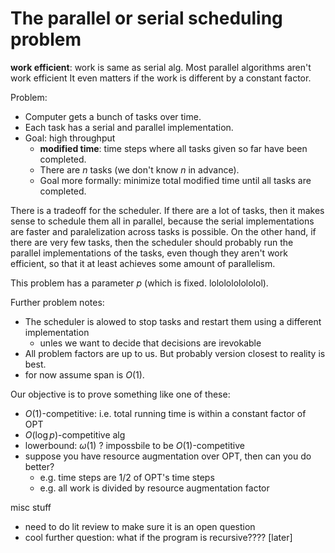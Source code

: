 # The parallel or serial scheduling problem

**work efficient**: work is same as serial alg.
Most parallel algorithms aren't work efficient
It even matters if the work is different by a constant factor.

Problem:

  - Computer gets a bunch of tasks over time. 
  - Each task has a serial and parallel implementation. 
  - Goal: high throughput
    - **modified time**: time steps where all tasks given so far
        have been completed.
    - There are $n$ tasks (we don't know $n$ in advance).
    - Goal more formally: minimize total modified time until all tasks are completed.

There is a tradeoff for the scheduler. If there are a lot of
tasks, then it makes sense to schedule them all in parallel, 
because the serial implementations are faster and paralelization 
across tasks is possible. On the other hand, if there are very
few tasks, then the scheduler should probably run the parallel
implementations of the tasks, even though they aren't  work
efficient, so that it at least achieves some amount of
parallelism. 

This problem has a parameter $p$ (which is fixed. lololololololol).

Further problem notes:

  - The scheduler is alowed to stop tasks and restart them using
      a different implementation
    - unles we want to decide that decisions are irevokable
  - All problem factors are up to us. But probably version
      closest to reality is best.
  - for now assume span is $O(1)$.

Our objective is to prove something like one of these:

  - $O(1)$-competitive: i.e. total running time is within a
      constant factor of OPT
  - $O(\log p)$-competitive alg
  - lowerbound: $\omega(1)$ ? impossbile to be $O(1)$-competitive
  - suppose you have resource augmentation over OPT, then can you
      do better?
    - e.g. time steps are $1/2$ of OPT's time steps
    - e.g. all work is divided by resource augmentation factor


misc stuff

  - need to do lit review to make sure it is an open question
  - cool further question: what if the program is recursive????
      [later]


